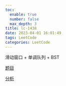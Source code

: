```yaml
---
toc:
  enable: true
  number: false
  max_depth: 3
title: lc-1438
date: 2023-04-01 16:01:49
tags: LeetCode
categories: LeetCode
---
```


滑动窗口 + 单调队列 + BST

[题目](https://leetcode.com/problems/longest-continuous-subarray-with-absolute-diff-less-than-or-equal-to-limit/)

[分析](https://www.youtube.com/watch?v=p8-f0_CwWLk&t=687s)